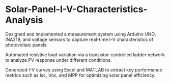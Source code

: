 # Solar-Panel-I-V-Characteristics-Analysis

Designed and implemented a measurement system using Arduino UNO, INA219, and voltage sensors to capture real-time I-V characteristics of photovoltaic panels.

Automated resistive load variation via a transistor-controlled ladder network to analyze PV response under different conditions.

Generated I-V curves using Excel and MATLAB to extract key performance metrics such as Isc, Voc, and MPP for optimizing solar panel efficiency.
